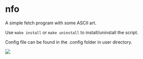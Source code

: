 # nfo

A simple fetch program with some ASCII art.

Use ```make install``` or ```make uninstall``` to install/uninstall the script.

Config file can be found in the .config folder in user directory.


![](https://i.imgur.com/8lMxKuT.png)
